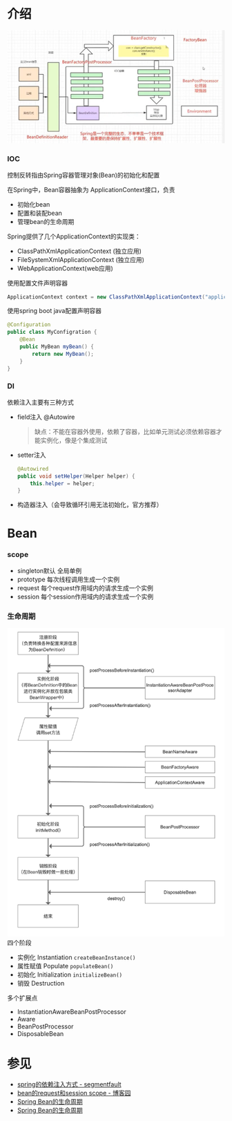 # 介绍
![](../../images/spring/ioc.gif)

### IOC
控制反转指由Spring容器管理对象(Bean)的初始化和配置

在Spring中，Bean容器抽象为 ApplicationContext接口，负责
- 初始化bean
- 配置和装配bean
- 管理bean的生命周期

Spring提供了几个ApplicationContext的实现类：
- ClassPathXmlApplicationContext (独立应用)
- FileSystemXmlApplicationContext (独立应用)
- WebApplicationContext(web应用)


使用配置文件声明容器
```java
ApplicationContext context = new ClassPathXmlApplicationContext("applicationContext.xml");
```
使用spring boot java配置声明容器
```java
@Configuration
public class MyConfigration {
    @Bean
    public MyBean myBean() {
        return new MyBean();
    }
}
```

### DI
依赖注入主要有三种方式
- field注入 @Autowire
    > 缺点：不能在容器外使用，依赖了容器，比如单元测试必须依赖容器才能实例化，像是个集成测试
- setter注入
    ```java
    @Autowired
    public void setHelper(Helper helper) {
        this.helper = helper;
    }
    ```
- 构造器注入（会导致循环引用无法初始化，官方推荐）



# Bean
### scope
- singleton默认 全局单例
- prototype 每次线程调用生成一个实例
- request 每个request作用域内的请求生成一个实例
- session 每个session作用域内的请求生成一个实例


### 生命周期
![](../../images/spring/bean_lifecycle.png)
四个阶段
- 实例化 Instantiation `createBeanInstance()`
- 属性赋值 Populate `populateBean()`
- 初始化 Initialization `initializeBean()`
- 销毁 Destruction

多个扩展点
- InstantiationAwareBeanPostProcessor
- Aware
- BeanPostProcessor
- DisposableBean


# 参见
- [spring的依赖注入方式 - segmentfault](https://segmentfault.com/a/1190000040849285)
- [bean的request和session scope - 博客园](https://www.cnblogs.com/MrSi/p/7932218.html)
- [Spring Bean的生命周期](https://www.jianshu.com/p/1dec08d290c1)
- [Spring Bean的生命周期](https://my.oschina.net/u/1019754/blog/5031820)
